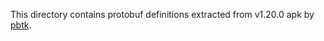 This directory contains protobuf definitions extracted from v1.20.0 apk by [pbtk](https://github.com/marin-m/pbtk).
